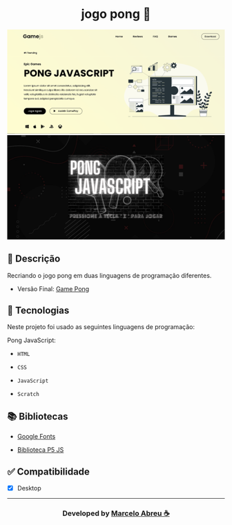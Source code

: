 <h1 align="center"> jogo pong 🏓</h1>

<img src="img-backg/img-site.png" alt="img" style="zoom: 50%;"/>  

<img src="img-backg/img-sitte.png" alt="img" style="zoom: 50%;"/>    

## 📝 Descrição
Recriando o jogo pong em duas linguagens de programação diferentes.

- Versão Final: [Game Pong](https://marcelo-abreeu.github.io/Pong-Javascript/)

## 🚀 Tecnologias

Neste projeto foi usado as seguintes linguagens de programação:

Pong JavaScript:

- `HTML`

- `CSS`

- `JavaScript`

- `Scratch`


## 📚 Bibliotecas

- [Google Fonts](https://fonts.google.com/)

- [Biblioteca P5 JS](https://p5js.org/)

## ✅ Compatibilidade
- [x] Desktop

-----

<h3 align="center"> Developed by <a href="#">Marcelo Abreu ☕</a></h3>
